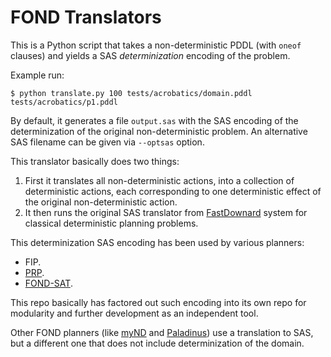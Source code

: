 # FOND Translators

This is a Python script that takes a non-deterministic PDDL (with `oneof` clauses) and yields a SAS _determinization_ encoding of the problem.

Example run:

```shell
$ python translate.py 100 tests/acrobatics/domain.pddl tests/acrobatics/p1.pddl
```

By default, it generates a file `output.sas` with the SAS encoding of the determinization of the original non-deterministic problem. An alternative SAS filename can be given via `--optsas` option.

This translator basically does two things:

1. First it translates all non-deterministic actions, into a collection of deterministic actions, each corresponding to one deterministic effect of the original non-deterministic action.
2. It then runs the original SAS translator from [FastDownard](https://github.com/aibasel/downward/tree/main/src/translate) system for classical deterministic planning problems.

This determinization SAS encoding has been used by various planners:

* FIP.
* [PRP](https://github.com/ssardina-planning/planner-for-relevant-policies).
* [FOND-SAT](https://github.com/ssardina-planning/FOND-SAT).

This repo basically has factored out such encoding into its own repo for modularity and further development as an independent tool.

Other FOND planners (like [myND](https://github.com/ssardina-planning/myND) and [Paladinus](https://github.com/ramonpereira/paladinus)) use a translation to SAS, but a different one that does not include determinization of the domain.

